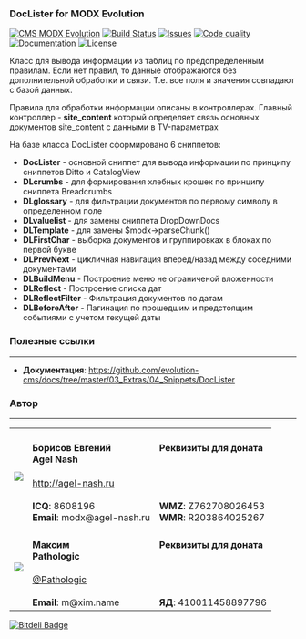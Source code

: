 ### DocLister for MODX Evolution
[![CMS MODX Evolution](https://img.shields.io/badge/CMS-MODX%20Evolution-brightgreen.svg)](https://github.com/modxcms/evolution) [![Build Status](https://img.shields.io/travis/AgelxNash/DocLister/master.svg?maxAge=2592000)](https://travis-ci.org/AgelxNash/DocLister) [![Issues](https://img.shields.io/github/issues-closed-raw/AgelxNash/DocLister.svg?maxAge=2592000)](https://github.com/AgelxNash/DocLister/issues) [![Code quality](https://img.shields.io/scrutinizer/g/AgelxNash/DocLister.svg?maxAge=2592000)](https://scrutinizer-ci.com/g/AgelxNash/DocLister/) [![Documentation](https://img.shields.io/badge/Documentation-processed-orange.svg)](https://github.com/evolution-cms/docs/tree/master/03_Extras/04_Snippets/DocLister) [![License](https://img.shields.io/github/license/AgelxNash/DocLister.svg?maxAge=2592000)](https://github.com/AgelxNash/DocLister/blob/master/license.txt)

Класс для вывода информации из таблиц по предопределенным правилам.
Если нет правил, то данные отображаются без дополнительной обработки и связи. Т.е. все поля и значения совпадают с базой данных.

Правила для обработки информации описаны в контроллерах.
Главный контроллер - **site_content** который определяет связь основных документов site_content с данными в TV-параметрах

На базе класса DocLister сформировано 6 сниппетов:
* **DocLister** - основной сниппет для вывода информации по принципу сниппетов Ditto и CatalogView
* **DLcrumbs** - для формирования хлебных крошек по принципу сниппета Breadcrumbs
* **DLglossary** - для фильтрации документов по первому символу в определенном поле
* **DLvaluelist** - для замены сниппета DropDownDocs
* **DLTemplate** - для замены $modx->parseChunk()
* **DLFirstChar** - выборка документов и группировках в блоках по первой букве
* **DLPrevNext** - цикличная навигация вперед/назад между соседними документами
* **DLBuildMenu** - Построение меню не ограниченой вложенности
* **DLReflect** - Построение списка дат
* **DLReflectFilter** - Фильтрация документов по датам
* **DLBeforeAfter** - Пагинация по прошедшим и предстоящим событиями с учетом текущей даты

### Полезные ссылки
---------
* **Документация**: https://github.com/evolution-cms/docs/tree/master/03_Extras/04_Snippets/DocLister

### Автор
---------
<table>
  <tr>
    <td valign="center" align="center"><img src="http://www.gravatar.com/avatar/bf12d44182c98288015f65c9861903aa?s=180"></td>
	<td valign="top">
		<h4>Борисов Евгений
			<br />
			Agel Nash
		</h4>
		<a href="http://agel-nash.ru">http://agel-nash.ru</a><br />
		<br />
		<strong>ICQ</strong>: 8608196<br />
		<strong>Email</strong>: modx@agel-nash.ru
	</td>
	<td valign="top">
		<h4>Реквизиты для доната<br /><br /></h4>
		<br /><br />
		<strong>WMZ</strong>: Z762708026453<br />
		<strong>WMR</strong>: R203864025267<br />
	</td>
  </tr>
  <tr>
    <td valign="center" align="center"><img src="http://www.gravatar.com/avatar/b91e37b9ae5b4869b4508e8a5326200a?s=160"></td>
	<td valign="top">
		<h4>Максим
			<br />
			Pathologic
		</h4>
		<a href="https://github.com/Pathologic">@Pathologic</a><br />
		<br />
		<strong>Email</strong>: m@xim.name
	</td>
	<td valign="top">
		<h4>Реквизиты для доната<br /><br /></h4>
		<br /><br />
		<strong>ЯД</strong>: 410011458897796<br />
	</td>
  </tr>
</table>

[![Bitdeli Badge](https://d2weczhvl823v0.cloudfront.net/AgelxNash/doclister/trend.png)](https://bitdeli.com/free "Bitdeli Badge")

